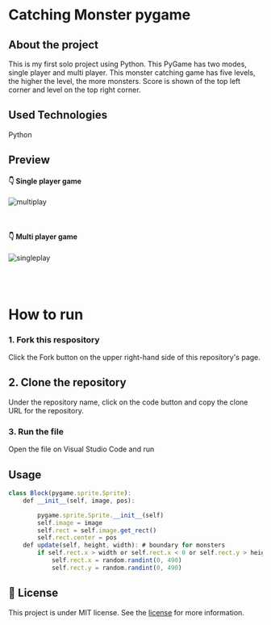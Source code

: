 # Catching Monster pygame

## About the project
This is my first solo project using Python. This PyGame has two modes, single player and multi player. This monster catching game has five levels, the higher the level, the more monsters. Score is shown of the top left corner and level on the top right corner.

## Used Technologies
Python

## Preview
#### :point_down: Single player game
![multiplay](https://user-images.githubusercontent.com/69357145/98470387-3bbc7080-21b3-11eb-8d71-f0e31d184245.gif)


<br /> 


#### :point_down: Multi player game
![singleplay](https://user-images.githubusercontent.com/69357145/98470583-a7eba400-21b4-11eb-9d60-22f644d26c5d.gif)

<br /> 
<br /> 

# How to run
### 1. Fork this respository
Click the Fork button on the upper right-hand side of this repository's page.
## 2. Clone the repository
Under the repository name, click on the code button and copy the clone URL for the repository.
### 3. Run the file 
Open the file on Visual Studio Code and run



## Usage
```js
class Block(pygame.sprite.Sprite):
    def __init__(self, image, pos):

        pygame.sprite.Sprite.__init__(self)
        self.image = image
        self.rect = self.image.get_rect()
        self.rect.center = pos
    def update(self, height, width): # boundary for monsters
        if self.rect.x > width or self.rect.x < 0 or self.rect.y > height or self.rect.y < 0:
            self.rect.x = random.randint(0, 490)
            self.rect.y = random.randint(0, 490)
```

## :page_with_curl: License
This project is under MIT license. See the [license](https://opensource.org/licenses/MIT) for more information.
<br /> 
<br /> 








